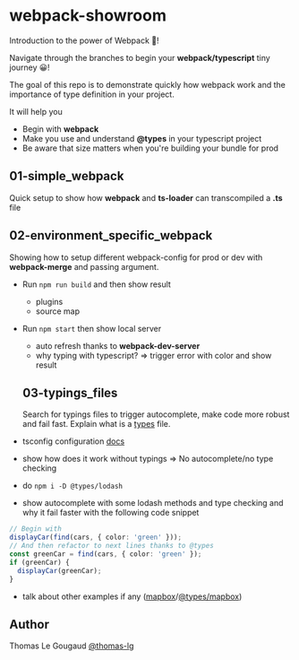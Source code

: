 # webpack-showroom

Introduction to the power of Webpack 🚀!

Navigate through the branches to begin your **webpack/typescript** tiny journey 😀!

The goal of this repo is to demonstrate quickly how webpack work and the importance of type definition in your project.

It will help you

- Begin with **webpack**
- Make you use and understand **@types** in your typescript project
- Be aware that size matters when you're building your bundle for prod

## 01-simple_webpack

Quick setup to show how **webpack** and **ts-loader** can transcompiled a **.ts** file

## 02-environment_specific_webpack

Showing how to setup different webpack-config for prod or dev with **webpack-merge** and passing argument.

- Run `npm run build` and then show result
  - plugins
  - source map
- Run `npm start` then show local server

  - auto refresh thanks to **webpack-dev-server**
  - why typing with typescript? => trigger error with color and show result

  ## 03-typings_files

  Search for typings files to trigger autocomplete, make code more robust and fail fast. Explain what is a [types](https://www.npmjs.com/search?q=%40types) file.

- tsconfig configuration [docs](https://www.typescriptlang.org/tsconfig)
- show how does it work without typings => No autocomplete/no type checking
- do `npm i -D @types/lodash`
- show autocomplete with some lodash methods and type checking and why it fail faster with the following code snippet

```typescript
// Begin with
displayCar(find(cars, { color: 'green' }));
// And then refactor to next lines thanks to @types
const greenCar = find(cars, { color: 'green' });
if (greenCar) {
  displayCar(greenCar);
}
```

- talk about other examples if any ([mapbox](https://docs.mapbox.com/mapbox-gl-js/api/map/)/[@types/mapbox](https://www.npmjs.com/package/@types/mapbox-gl))

## Author

Thomas Le Gougaud [@thomas-lg](https://github.com/thomas-lg)
